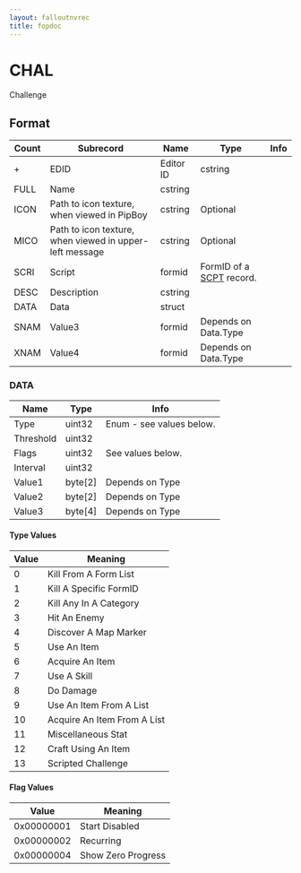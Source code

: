 ```yaml
---
layout: falloutnvrec
title: fopdoc
---
```

CHAL
====

Challenge

## Format

Count | Subrecord | Name | Type | Info
------|-----------|------|------|-----
+ | EDID | Editor ID | cstring |
 | FULL | Name | cstring |
 | ICON | Path to icon texture, when viewed in PipBoy | cstring | Optional
 | MICO | Path to icon texture, when viewed in upper-left message | cstring | Optional
 | SCRI | Script | formid | FormID of a [SCPT](SCPT.md) record.
 | DESC | Description | cstring |
 | DATA | Data | struct |
 | SNAM | Value3 | formid | Depends on Data.Type
 | XNAM | Value4 | formid | Depends on Data.Type

### DATA

Name | Type | Info
-----|------|-----
Type | uint32 | Enum - see values below.
Threshold | uint32 |
Flags | uint32 | See values below.
Interval | uint32 |
Value1 | byte[2] | Depends on Type
Value2 | byte[2] | Depends on Type
Value3 | byte[4] | Depends on Type

#### Type Values

Value | Meaning |
------|---------|
0 | Kill From A Form List
1 | Kill A Specific FormID
2 | Kill Any In A Category
3 | Hit An Enemy
4 | Discover A Map Marker
5 | Use An Item
6 | Acquire An Item
7 | Use A Skill
8 | Do Damage
9 | Use An Item From A List
10 | Acquire An Item From A List
11 | Miscellaneous Stat
12 | Craft Using An Item
13 | Scripted Challenge

#### Flag Values

Value | Meaning
------|--------
0x00000001 | Start Disabled
0x00000002 | Recurring
0x00000004 | Show Zero Progress
